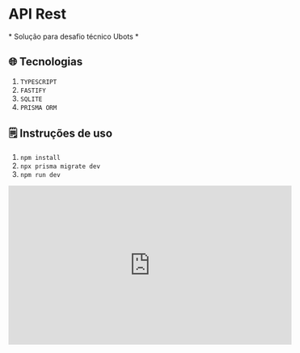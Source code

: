 <h1>
  API Rest
</h1>

<p>* Solução para desafio técnico Ubots *</p>

<h2>
  🌐 Tecnologias
</h2>

1. ```TYPESCRIPT```
2. ```FASTIFY```
3. ```SQLITE```
4. ```PRISMA ORM```

<h2>
  🗒️ Instruções de uso
</h2>

1. ```npm install```
2. ```npx prisma migrate dev```
3. ```npm run dev```

<iframe width="560" height="315" src="https://www.youtube.com/embed/1Z6JRjM7kWY?si=ME3A5ez48LysVtUF" title="YouTube video player" frameborder="0" allow="accelerometer; autoplay; clipboard-write; encrypted-media; gyroscope; picture-in-picture; web-share" referrerpolicy="strict-origin-when-cross-origin" allowfullscreen></iframe>
